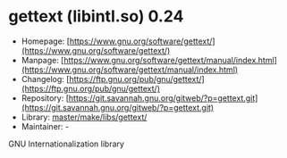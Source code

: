 # gettext (libintl.so) 0.24
  - Homepage: [https://www.gnu.org/software/gettext/](https://www.gnu.org/software/gettext/)
  - Manpage: [https://www.gnu.org/software/gettext/manual/index.html](https://www.gnu.org/software/gettext/manual/index.html)
  - Changelog: [https://ftp.gnu.org/pub/gnu/gettext/](https://ftp.gnu.org/pub/gnu/gettext/)
  - Repository: [https://git.savannah.gnu.org/gitweb/?p=gettext.git](https://git.savannah.gnu.org/gitweb/?p=gettext.git)
  - Library: [master/make/libs/gettext/](https://github.com/Freetz-NG/freetz-ng/tree/master/make/libs/gettext/)
  - Maintainer: -

GNU Internationalization library
